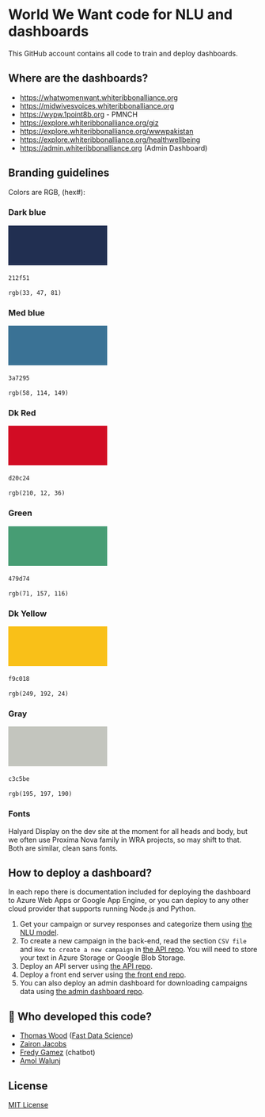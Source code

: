 # World We Want code for NLU and dashboards

This GitHub account contains all code to train and deploy dashboards.

## Where are the dashboards?

* https://whatwomenwant.whiteribbonalliance.org
* https://midwivesvoices.whiteribbonalliance.org
* https://wypw.1point8b.org - PMNCH
* https://explore.whiteribbonalliance.org/giz
* https://explore.whiteribbonalliance.org/wwwpakistan
* https://explore.whiteribbonalliance.org/healthwellbeing
* https://admin.whiteribbonalliance.org (Admin Dashboard)

## Branding guidelines


Colors are RGB, (hex#):

### Dark blue

![212f51](https://raw.githubusercontent.com/worldwewant/.github/main/colours/212f51.svg)
```
212f51
```
```
rgb(33, 47, 81)
```

### Med blue

![3a7295](https://raw.githubusercontent.com/worldwewant/.github/main/colours/3a7295.svg)
```
3a7295
```
```
rgb(58, 114, 149)
```

### Dk Red

![d20c24](https://raw.githubusercontent.com/worldwewant/.github/main/colours/d20c24.svg)
```
d20c24
```
```
rgb(210, 12, 36)
```


### Green

![479d74](https://raw.githubusercontent.com/worldwewant/.github/main/colours/479d74.svg)
```
479d74
```
```
rgb(71, 157, 116)
```

### Dk Yellow

![f9c018](https://raw.githubusercontent.com/worldwewant/.github/main/colours/f9c018.svg)
```
f9c018
```
```
rgb(249, 192, 24)
```

### Gray

![c3c5be](https://raw.githubusercontent.com/worldwewant/.github/main/colours/c3c5be.svg)
```
c3c5be
```
```
rgb(195, 197, 190)
```

### Fonts

Halyard Display on the dev site at the moment for all heads and body, but we often use Proxima Nova family in WRA projects, so may shift to that. Both are similar, clean sans fonts.

## How to deploy a dashboard?

In each repo there is documentation included for deploying the dashboard to Azure Web Apps or Google App Engine, or you
can deploy to any other cloud provider that supports running Node.js and Python.

1. Get your campaign or survey responses and categorize them
   using [the NLU model](https://github.com/whiteribbonalliance/womenshealthandwellbeing_public).
2. To create a new campaign in the back-end, read the section `CSV file` and `How to create a new campaign`
   in [the API repo](https://github.com/whiteribbonalliance/dashboard-api). You will need to store your text in Azure
   Storage or Google Blob Storage.
3. Deploy an API server using [the API repo](https://github.com/whiteribbonalliance/dashboard-api).
4. Deploy a front end server using [the front end repo](https://github.com/whiteribbonalliance/dashboard-front).
5. You can also deploy an admin dashboard for downloading campaigns data
   using [the admin dashboard repo](https://github.com/whiteribbonalliance/dashboard-admin-front).

## 🧑 Who developed this code?

* [Thomas Wood](https://freelancedatascientist.net/) ([Fast Data Science](https://fastdatascience.com))
* [Zairon Jacobs](https://zaironjacobs.com/)
* [Fredy Gamez](https://github.com/orgs/whiteribbonalliance/people/fredygamez) (chatbot)
* [Amol Walunj](https://github.com/Amoldwalunj)

## License

[MIT License](https://raw.githubusercontent.com/whiteribbonalliance/.github/main/LICENSE)
